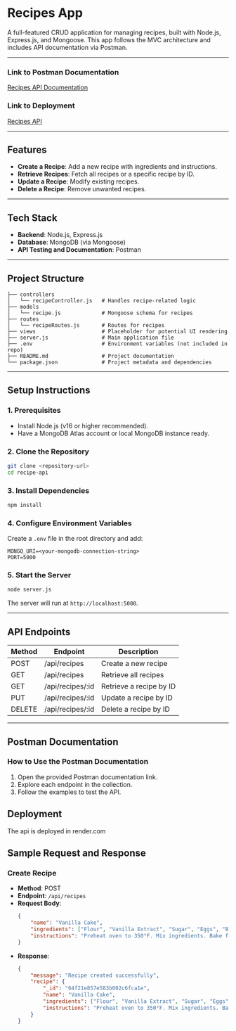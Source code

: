 # Recipes App

A full-featured CRUD application for managing recipes, built with Node.js, Express.js, and Mongoose. This app follows the MVC architecture and includes API documentation via Postman.

---
### **Link to Postman Documentation**
[Recipes API Documentation](https://www.postman.com/vaibhavapriya/workspace/a-a/collection/40143357-bb9b3a84-9f0b-462a-9d68-7ec8bbf6a634?action=share&creator=40143357)


### **Link to Deployment**
[Recipes API ](https://recipe-api-61jq.onrender.com/api/recipes)

---

## **Features**
- **Create a Recipe**: Add a new recipe with ingredients and instructions.
- **Retrieve Recipes**: Fetch all recipes or a specific recipe by ID.
- **Update a Recipe**: Modify existing recipes.
- **Delete a Recipe**: Remove unwanted recipes.

---

## **Tech Stack**
- **Backend**: Node.js, Express.js
- **Database**: MongoDB (via Mongoose)
- **API Testing and Documentation**: Postman

---

## **Project Structure**
```plaintext
├── controllers
│   └── recipeController.js   # Handles recipe-related logic
├── models
│   └── recipe.js             # Mongoose schema for recipes
├── routes
│   └── recipeRoutes.js       # Routes for recipes
├── views                     # Placeholder for potential UI rendering
├── server.js                 # Main application file
├── .env                      # Environment variables (not included in repo)
├── README.md                 # Project documentation
└── package.json              # Project metadata and dependencies
```

---

## **Setup Instructions**

### **1. Prerequisites**
- Install Node.js (v16 or higher recommended).
- Have a MongoDB Atlas account or local MongoDB instance ready.

### **2. Clone the Repository**
```bash
git clone <repository-url>
cd recipe-api
```

### **3. Install Dependencies**
```bash
npm install
```

### **4. Configure Environment Variables**
Create a `.env` file in the root directory and add:
```
MONGO_URI=<your-mongodb-connection-string>
PORT=5000
```

### **5. Start the Server**
```bash
node server.js
```
The server will run at `http://localhost:5000`.

---

## **API Endpoints**
| Method | Endpoint         | Description                     |
|--------|------------------|---------------------------------|
| POST   | /api/recipes     | Create a new recipe            |
| GET    | /api/recipes     | Retrieve all recipes           |
| GET    | /api/recipes/:id | Retrieve a recipe by ID        |
| PUT    | /api/recipes/:id | Update a recipe by ID          |
| DELETE | /api/recipes/:id | Delete a recipe by ID          |

---

## **Postman Documentation**
### **How to Use the Postman Documentation**
1. Open the provided Postman documentation link.
2. Explore each endpoint in the collection.
3. Follow the examples to test the API.

## **Deployment**
The api is deployed in render.com

## **Sample Request and Response**

### **Create Recipe**
- **Method**: POST  
- **Endpoint**: `/api/recipes`  
- **Request Body**:
  ```json
  {
      "name": "Vanilla Cake",
      "ingredients": ["Flour", "Vanilla Extract", "Sugar", "Eggs", "Butter"],
      "instructions": "Preheat oven to 350°F. Mix ingredients. Bake for 25 minutes."
  }
  ```
- **Response**:
  ```json
  {
      "message": "Recipe created successfully",
      "recipe": {
          "_id": "64f21e857e583b002c6fca1e",
          "name": "Vanilla Cake",
          "ingredients": ["Flour", "Vanilla Extract", "Sugar", "Eggs", "Butter"],
          "instructions": "Preheat oven to 350°F. Mix ingredients. Bake for 25 minutes."
      }
  }
  ```


